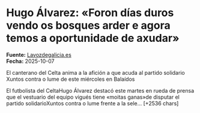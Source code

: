 # Hugo Álvarez: «Foron días duros vendo os bosques arder e agora temos a oportunidade de axudar»

**Fuente:** [Lavozdegalicia.es](https://www.lavozdegalicia.es/noticia/gradario/2025/10/07/hugo-alvarezspan-langgl-foron-dias-duros-vendo-os-bosques-arder-agora-temos-oportunidade-axudarspan/00031759845960282811750.htm)  
**Fecha:** 2025-10-07

El canterano del Celta anima a la afición a que acuda al partido solidario Xuntos contra o lume de este miércoles en Balaídos

El futbolista del CeltaHugo Álvarez destacó este martes en rueda de prensa que el vestuario del equipo vigués tiene «moitas ganas»de disputar el partido solidarioXuntos contra o lume frente a la sele… [+2536 chars]
